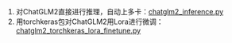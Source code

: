 1. 对ChatGLM2直接进行推理，自动上多卡：[chatglm2_inference.py](chatglm2_inference.py)
2. 用torchkeras包对ChatGLM2用Lora进行微调：[chatglm2_torchkeras_lora_finetune.py](chatglm2_torchkeras_lora_finetune.py)
